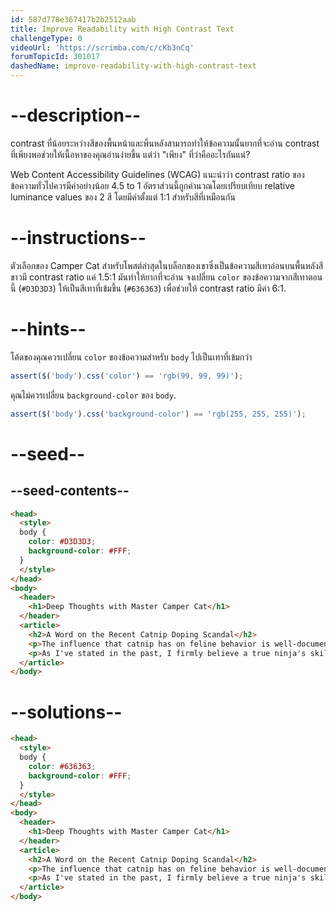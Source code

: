 ```yaml
---
id: 587d778e367417b2b2512aab
title: Improve Readability with High Contrast Text
challengeType: 0
videoUrl: 'https://scrimba.com/c/cKb3nCq'
forumTopicId: 301017
dashedName: improve-readability-with-high-contrast-text
---
```


# --description--

contrast ที่น้อยระหว่างสีของพื้นหน้าและพิ้นหลังสามารถทำให้ข้อความนั้นยากที่จะอ่าน
contrast ที่เพียงพอช่วยให้เนื้อหาของคุณอ่านง่ายขึ้น แต่ว่า "เพียง" ที่ว่าคืออะไรกันแน่? 

Web Content Accessibility Guidelines (WCAG) แนะนำว่า contrast ratio ของข้อความทั่วไปควรมีค่าอย่างน้อย 4.5 to 1 
อัตราส่วนนี้ถูกคำนวณโดยเปรียบเทียบ relative luminance values ของ 2 สี 
โดยมีค่าตั้งแต่ 1:1 สำหรับสีที่เหมือนกัน

# --instructions--

ตัวเลือกของ Camper Cat สำหรับโพสต์ล่าสุดในบล็อกของเขาซึ่งเป็นข้อความสีเทาอ่อนบนพื้นหลังสีขาวมี contrast ratio แค่ 1.5:1 มันทำให้ยากที่จะอ่าน
จงเปลี่ยน `color` ของข้อความจากสีเทาตอนนี้ (`#D3D3D3`) ให้เป็นสีเทาที่เข้มขึ้น (`#636363`) เพื่อช่วยให้ contrast ratio มีค่า 6:1.

# --hints--

โค้ดของคุณควรเปลี่ยน `color` ของข้อความสำหรับ `body` ไปเป็นเทาที่เข้มกว่า 

```js
assert($('body').css('color') == 'rgb(99, 99, 99)');
```

คุณไม่ควรเปลี่ยน `background-color` ของ `body`.

```js
assert($('body').css('background-color') == 'rgb(255, 255, 255)');
```

# --seed--

## --seed-contents--

```html
<head>
  <style>
  body {
    color: #D3D3D3;
    background-color: #FFF;
  }
  </style>
</head>
<body>
  <header>
    <h1>Deep Thoughts with Master Camper Cat</h1>
  </header>
  <article>
    <h2>A Word on the Recent Catnip Doping Scandal</h2>
    <p>The influence that catnip has on feline behavior is well-documented, and its use as an herbal supplement in competitive ninja circles remains controversial. Once again, the debate to ban the substance is brought to the public's attention after the high-profile win of Kittytron, a long-time proponent and user of the green stuff, at the Claw of Fury tournament.</p>
    <p>As I've stated in the past, I firmly believe a true ninja's skills must come from within, with no external influences. My own catnip use shall continue as purely recreational.</p>
  </article>
</body>
```

# --solutions--

```html
<head>
  <style>
  body {
    color: #636363;
    background-color: #FFF;
  }
  </style>
</head>
<body>
  <header>
    <h1>Deep Thoughts with Master Camper Cat</h1>
  </header>
  <article>
    <h2>A Word on the Recent Catnip Doping Scandal</h2>
    <p>The influence that catnip has on feline behavior is well-documented, and its use as an herbal supplement in competitive ninja circles remains controversial. Once again, the debate to ban the substance is brought to the public's attention after the high-profile win of Kittytron, a long-time proponent and user of the green stuff, at the Claw of Fury tournament.</p>
    <p>As I've stated in the past, I firmly believe a true ninja's skills must come from within, with no external influences. My own catnip use shall continue as purely recreational.</p>
  </article>
</body>
```
